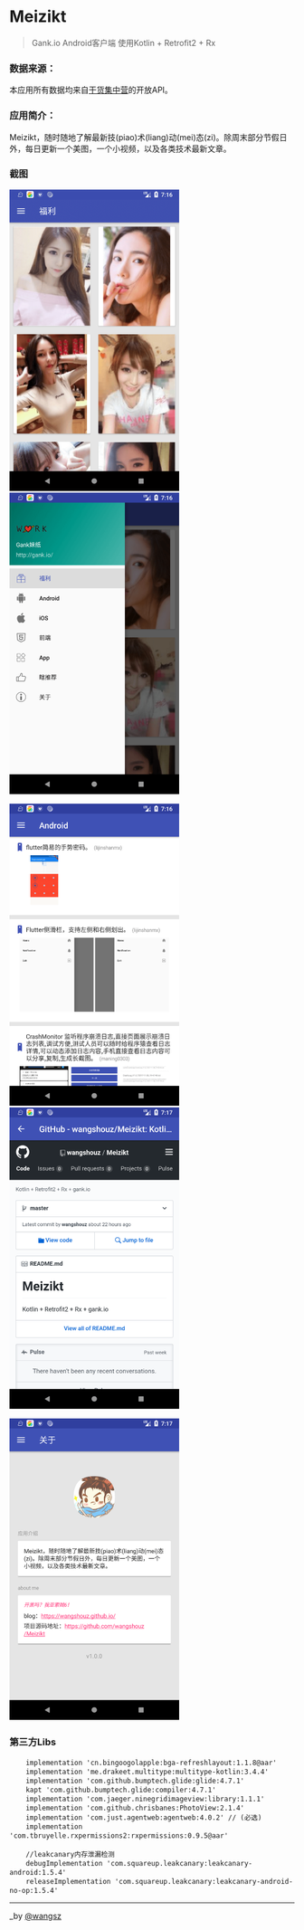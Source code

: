 # Meizikt

> Gank.io Android客户端 使用Kotlin + Retrofit2 + Rx

### 数据来源：

  本应用所有数据均来自[干货集中营](http://gank.io/)的开放API。
  
### 应用简介：
  Meizikt，随时随地了解最新技(piao)术(liang)动(mei)态(zi)。除周末部分节假日外，每日更新一个美图，一个小视频，以及各类技术最新文章。

### 截图

<img src="screens/image1.png" width="300px" /><img src="screens/image2.png" width="300px" />

<img src="screens/image3.png" width="300px" /><img src="screens/image4.png" width="300px" />

<img src="screens/image5.png" width="300px" />

### 第三方Libs
```
    implementation 'cn.bingoogolapple:bga-refreshlayout:1.1.8@aar'
    implementation 'me.drakeet.multitype:multitype-kotlin:3.4.4'
    implementation 'com.github.bumptech.glide:glide:4.7.1'
    kapt 'com.github.bumptech.glide:compiler:4.7.1'
    implementation 'com.jaeger.ninegridimageview:library:1.1.1'
    implementation 'com.github.chrisbanes:PhotoView:2.1.4'
    implementation 'com.just.agentweb:agentweb:4.0.2' // (必选)
    implementation 'com.tbruyelle.rxpermissions2:rxpermissions:0.9.5@aar'

    //leakcanary内存泄漏检测
    debugImplementation 'com.squareup.leakcanary:leakcanary-android:1.5.4'
    releaseImplementation 'com.squareup.leakcanary:leakcanary-android-no-op:1.5.4'
```

----

_by [@wangsz](https://wangshouz.github.io/)
